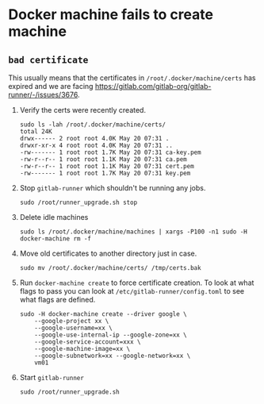 # Docker machine fails to create machine

## `bad certificate`

This usually means that the certificates in
`/root/.docker/machine/certs` has expired and we are facing
<https://gitlab.com/gitlab-org/gitlab-runner/-/issues/3676>.

1. Verify the certs were recently created.

    ```shell
    sudo ls -lah /root/.docker/machine/certs/
    total 24K
    drwx------ 2 root root 4.0K May 20 07:31 .
    drwxr-xr-x 4 root root 4.0K May 20 07:31 ..
    -rw------- 1 root root 1.7K May 20 07:31 ca-key.pem
    -rw-r--r-- 1 root root 1.1K May 20 07:31 ca.pem
    -rw-r--r-- 1 root root 1.1K May 20 07:31 cert.pem
    -rw------- 1 root root 1.7K May 20 07:31 key.pem
    ```

1. Stop `gitlab-runner` which shouldn't be running any jobs.

    ```shell
    sudo /root/runner_upgrade.sh stop
    ```

1. Delete idle machines

    ```shell
    sudo ls /root/.docker/machine/machines | xargs -P100 -n1 sudo -H docker-machine rm -f
    ```

1. Move old certificates to another directory just in case.

    ```shell
    sudo mv /root/.docker/machine/certs/ /tmp/certs.bak
    ```

1. Run `docker-machine create` to force certificate creation. To look at
what flags to pass you can look at `/etc/gitlab-runner/config.toml` to
see what flags are defined.

    ```shell
    sudo -H docker-machine create --driver google \
        --google-project xx \
        --google-username=xx \
        --google-use-internal-ip --google-zone=xx \
        --google-service-account=xxx \
        --google-machine-image=xx \
        --google-subnetwork=xx --google-network=xx \
        vm01
    ```

1. Start `gitlab-runner`

    ```shell
    sudo /root/runner_upgrade.sh
    ```
